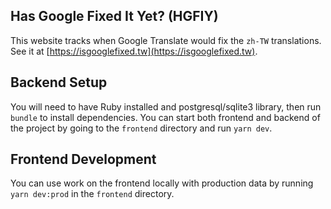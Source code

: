 Has Google Fixed It Yet? (HGFIY)
--------------------------------

This website tracks when Google Translate would fix the `zh-TW` translations. See it at
[https://isgooglefixed.tw](https://isgooglefixed.tw).

## Backend Setup

You will need to have Ruby installed and postgresql/sqlite3 library, then run `bundle` to install dependencies. You can
start both frontend and backend of the project by going to the `frontend` directory and run `yarn dev`.

## Frontend Development

You can use work on the frontend locally with production data by running `yarn dev:prod` in the `frontend` directory.

